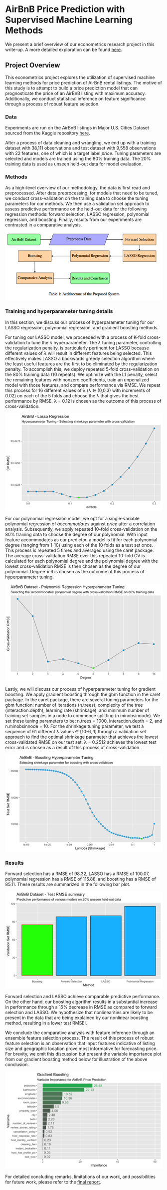 # AirBnB Price Prediction with Supervised Machine Learning Methods

We present a brief overview of our econometrics research project in this write-up. A more detailed exploration can be found [here](https://github.com/nicwjh/AirBnB-Price-Prediction/blob/main/Final_Report.pdf).

## Project Overview

This econometrics project explores the utilization of supervised machine learning methods for price prediction of AirBnB rental listings. The motive of this study is to attempt to build a price prediction model that can prognosticate the price of an AirBnB listing with maximum accuracy. Additionally, we conduct statistical inference on feature significance through a process of robust feature selection.  


### Data
Experiments are run on the AirBnB listings in Major U.S. Cities Dataset sourced from the Kaggle repository [here](https://www.kaggle.com/datasets/rudymizrahi/airbnb-listings-in-major-us-cities-deloitte-ml). 

After a process of data cleaning and wrangling, we end up with a training dataset with 38,111 observations and test dataset with 9,558 observations with 22 features, one of which is a target label *price*. Tuning parameters are selected and models are trained using the 80% training data. The 20% training data is used as unseen held-out data for model evaluation.  

### Methods

As a high-level overview of our methodology, the data is first read and preprocessed. After data preprocessing, for models that need to be tuned, we conduct cross-validation on the training data to choose the tuning parameters for our methods. We then use a validation set approach to assess predictive performance on the held-out data for the following regression methods: forward selection, LASSO regression, polynomial regression, and boosting. Finally, results from our experiments are contrasted in a comparative analysis.  

![screenshot](Images/image_1.png)

### Training and hyperparameter tuning details 

In this section, we discuss our process of hyperparameter tuning for our LASSO regression, polynomial regression, and gradient boosting methods. 

For tuning our LASSO model, we proceeded with a process of K-fold cross-validation to tune the $\lambda$ hyperparameter. The $\lambda$ tuning parameter, controlling the regularization penalty, is particularly pertinent for LASSO because different values of $\lambda$ will result in different features being selected. This effectively makes LASSO a backwards greedy selection algorithm where the least useful features are the first to be eliminated by the regularization penalty. To accomplish this, we deploy repeated 5-fold cross-validation on the 80% training data (10 repeats). We optimize with the L1 penalty, select the remaining features with nonzero coefficients, train an unpenalized model with those features, and compare performance via RMSE. We repeat this process for 16 different values of λ (λ ∈ (0,0.3) with increments of 0.02) on each of the 5 folds and choose the λ that gives the best performance by RMSE. λ = 0.12 is chosen as the outcome of this process of cross-validation.

![screenshot](Images/lasso_cv.png)

For our polynomial regression model, we opt for a single-variable polynomial regression of *accommodates* against *price* after a correlation analysis. Subsequently, we apply repeated 10-fold cross-validation on the 80% training data to choose the degree of our polynomial. With input feature accommodates as our predictor, a model is fit for each polynomial degree (ranging from 1-10) using each of the 10 folds as a test set once. This process is repeated 5 times and averaged using the caret package. The average cross-validation RMSE over this repeated 10-fold CV is calculated for each polynomial degree and the polynomial degree with the lowest cross-validation RMSE is then chosen as the degree of our polynomial. Degree = 6 is chosen as the outcome of this process of hyperparameter tuning.

![screenshot](Images/poly_cv.png)

Lastly, we will discuss our process of hyperparameter tuning for gradient boosting. We apply gradient boosting through the gbm function in the caret package. In the caret package, there are several tuning parameters for the gbm function: number of iterations (n.trees), complexity of the tree (interaction.depth), learning rate (shrinkage), and minimum number of training set samples in a node to commence splitting (n.minobsinnode). We set these tuning parameters to be: n.trees = 1000, interaction.depth = 2, and n.minobsinnode = 10. For the shrinkage tuning parameter, we test a sequence of 61 different λ values ∈ [10-6, 1] through a validation set approach to find the optimal shrinkage parameter that achieves the lowest cross-validated RMSE on our test set. λ = 0.2512 achieves the lowest test error and is chosen as a result of this process of cross-validation.

![screenshot](Images/boosting_cv.png)

### Results 

Forward selection has a RMSE of 98.32, LASSO has a RMSE of 100.07, polynomial regression has a RMSE of 115.88, and boosting has a RMSE of 85.11. These results are summarized in the following bar plot.

![screenshot](Images/test_RMSE.png)

Forward selection and LASSO achieve comparable predictive performance. On the other hand, our boosting algorithm results in a substantial increase in performance through a 15% decrease in RMSE as compared to forward selection and LASSO. We hypothesize that nonlinearities are likely to be present in the data that are being explained by our nonlinear boosting method, resulting in a lower test RMSEI.

We conclude the comparative analysis with feature inference through an ensemble feature selection process. The result of this process of robust feature selection is an observation that input features indicative of listing size and geographic location prove most informative for forecasting price. For brevity, we omit this discussion but present the variable importance plot from our gradient boosting method below for illustration of the above conclusion.

![screenshot](Images/var_importance.png)

For detailed concluding remarks, limitations of our work, and possibilities for future work, please refer to the [final report](https://github.com/nicwjh/AirBnB-Price-Prediction/blob/main/Final_Report.pdf).  
